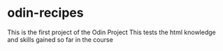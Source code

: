 # odin-recipes
This is the first project of the Odin Project
This tests the html knowledge and skills gained so far in the course
